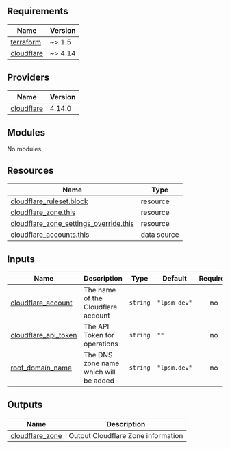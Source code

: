 ## Requirements

| Name | Version |
|------|---------|
| <a name="requirement_terraform"></a> [terraform](#requirement\_terraform) | ~> 1.5 |
| <a name="requirement_cloudflare"></a> [cloudflare](#requirement\_cloudflare) | ~> 4.14 |

## Providers

| Name | Version |
|------|---------|
| <a name="provider_cloudflare"></a> [cloudflare](#provider\_cloudflare) | 4.14.0 |

## Modules

No modules.

## Resources

| Name | Type |
|------|------|
| [cloudflare_ruleset.block](https://registry.terraform.io/providers/cloudflare/cloudflare/latest/docs/resources/ruleset) | resource |
| [cloudflare_zone.this](https://registry.terraform.io/providers/cloudflare/cloudflare/latest/docs/resources/zone) | resource |
| [cloudflare_zone_settings_override.this](https://registry.terraform.io/providers/cloudflare/cloudflare/latest/docs/resources/zone_settings_override) | resource |
| [cloudflare_accounts.this](https://registry.terraform.io/providers/cloudflare/cloudflare/latest/docs/data-sources/accounts) | data source |

## Inputs

| Name | Description | Type | Default | Required |
|------|-------------|------|---------|:--------:|
| <a name="input_cloudflare_account"></a> [cloudflare\_account](#input\_cloudflare\_account) | The name of the Cloudflare account | `string` | `"lpsm-dev"` | no |
| <a name="input_cloudflare_api_token"></a> [cloudflare\_api\_token](#input\_cloudflare\_api\_token) | The API Token for operations | `string` | `""` | no |
| <a name="input_root_domain_name"></a> [root\_domain\_name](#input\_root\_domain\_name) | The DNS zone name which will be added | `string` | `"lpsm.dev"` | no |

## Outputs

| Name | Description |
|------|-------------|
| <a name="output_cloudflare_zone"></a> [cloudflare\_zone](#output\_cloudflare\_zone) | Output Cloudflare Zone information |
